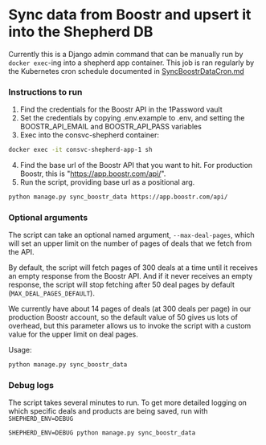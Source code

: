 # Sync data from Boostr and upsert it into the Shepherd DB

Currently this is a Django admin command that can be manually run by `docker exec`-ing into a shepherd app container. This job is ran regularly by the Kubernetes cron schedule documented in [SyncBoostrDataCron.md](syncBoostrDataCron.md)

### Instructions to run

1. Find the credentials for the Boostr API in the 1Password vault
2. Set the credentials by copying .env.example to .env, and setting the BOOSTR_API_EMAIL and BOOSTR_API_PASS variables
3. Exec into the consvc-shepherd container:

```sh
docker exec -it consvc-shepherd-app-1 sh
```
4. Find the base url of the Boostr API that you want to hit. For production Boostr, this is "https://app.boostr.com/api/".
5. Run the script, providing base url as a positional arg.
```sh
python manage.py sync_boostr_data https://app.boostr.com/api/
```

### Optional arguments

The script can take an optional named argument, `--max-deal-pages`, which will
set an upper limit on the number of pages of deals that we fetch from the API.

By default, the script will fetch pages of 300 deals at a time until it
receives an empty response from the Boostr API. And if it never receives an
empty response, the script will stop fetching after 50 deal pages by default
(`MAX_DEAL_PAGES_DEFAULT`).

We currently have about 14 pages of deals (at 300 deals per page) in our
production Boostr account, so the default value of 50 gives us lots of overhead,
but this parameter allows us to invoke the script with a custom value for the
upper limit on deal pages.

Usage:
```sh
python manage.py sync_boostr_data
```

### Debug logs

The script takes several minutes to run. To get more detailed logging on which
specific deals and products are being saved, run with `SHEPHERD_ENV=DEBUG`

```shell
SHEPHERD_ENV=DEBUG python manage.py sync_boostr_data
```
